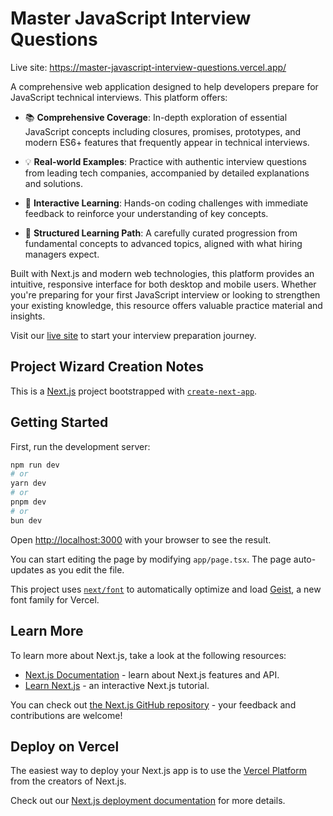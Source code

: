 # Master JavaScript Interview Questions

Live site: https://master-javascript-interview-questions.vercel.app/

A comprehensive web application designed to help developers prepare for JavaScript technical interviews. This platform offers:

- 📚 **Comprehensive Coverage**: In-depth exploration of essential JavaScript concepts including closures, promises, prototypes, and modern ES6+ features that frequently appear in technical interviews.

- 💡 **Real-world Examples**: Practice with authentic interview questions from leading tech companies, accompanied by detailed explanations and solutions.

- 🎯 **Interactive Learning**: Hands-on coding challenges with immediate feedback to reinforce your understanding of key concepts.

- 🚀 **Structured Learning Path**: A carefully curated progression from fundamental concepts to advanced topics, aligned with what hiring managers expect.

Built with Next.js and modern web technologies, this platform provides an intuitive, responsive interface for both desktop and mobile users. Whether you're preparing for your first JavaScript interview or looking to strengthen your existing knowledge, this resource offers valuable practice material and insights.

Visit our [live site](https://master-javascript-interview-questions.vercel.app/) to start your interview preparation journey.


## Project Wizard Creation Notes
This is a [Next.js](https://nextjs.org) project bootstrapped with [`create-next-app`](https://nextjs.org/docs/app/api-reference/cli/create-next-app).

## Getting Started

First, run the development server:

```bash
npm run dev
# or
yarn dev
# or
pnpm dev
# or
bun dev
```

Open [http://localhost:3000](http://localhost:3000) with your browser to see the result.

You can start editing the page by modifying `app/page.tsx`. The page auto-updates as you edit the file.

This project uses [`next/font`](https://nextjs.org/docs/app/building-your-application/optimizing/fonts) to automatically optimize and load [Geist](https://vercel.com/font), a new font family for Vercel.

## Learn More

To learn more about Next.js, take a look at the following resources:

- [Next.js Documentation](https://nextjs.org/docs) - learn about Next.js features and API.
- [Learn Next.js](https://nextjs.org/learn) - an interactive Next.js tutorial.

You can check out [the Next.js GitHub repository](https://github.com/vercel/next.js) - your feedback and contributions are welcome!

## Deploy on Vercel

The easiest way to deploy your Next.js app is to use the [Vercel Platform](https://vercel.com/new?utm_medium=default-template&filter=next.js&utm_source=create-next-app&utm_campaign=create-next-app-readme) from the creators of Next.js.

Check out our [Next.js deployment documentation](https://nextjs.org/docs/app/building-your-application/deploying) for more details.
